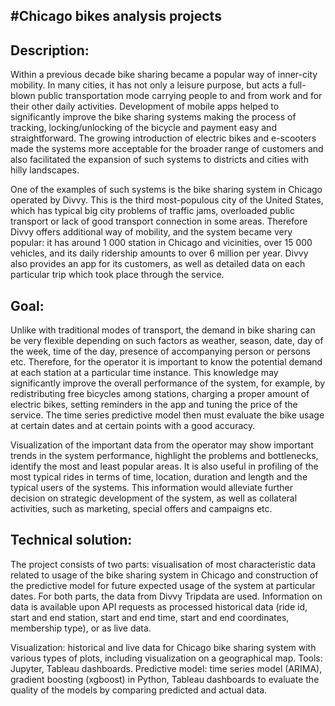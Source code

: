 #Chicago bikes analysis projects
--------------------------------

Description:
--------------
Within a previous decade bike sharing became a popular way of inner-city mobility. In many cities, it has not only a leisure purpose, but acts a full-blown public transportation mode carrying people to and from work and for their other daily activities. Development of mobile apps helped to significantly improve the bike sharing systems making the process of tracking, locking/unlocking of the bicycle and payment easy and straightforward. The growing introduction of electric bikes and e-scooters made the systems more acceptable for the broader range of customers and also facilitated the expansion of such systems to districts and cities with hilly landscapes. 

One of the examples of such systems is the bike sharing system in Chicago operated by Divvy. This is the third most-populous city of the United States, which has typical big city problems of traffic jams, overloaded public transport or lack of good transport connection in some areas. Therefore Divvy offers additional way of mobility, and the system became very popular: it has around 1 000 station in Chicago and vicinities, over 15 000 vehicles, and its daily ridership amounts to over 6 million per year. Divvy also provides an app for its customers, as well as detailed data on each particular trip which took place through the service.

Goal:
------
Unlike with traditional modes of transport, the demand in bike sharing can be very flexible depending on such factors as weather, season, date, day of the week, time of the day, presence of accompanying person or persons etc. Therefore, for the operator it is important to know the potential demand at each station at a particular time instance. This knowledge may significantly improve the overall performance of the system, for example, by redistributing free bicycles among stations, charging a proper amount of electric bikes, setting reminders in the app and tuning the price of the service. The time series predictive model then must evaluate the bike usage at certain dates and at certain points with a good accuracy.

Visualization of the important data from the operator may show important trends in the system performance, highlight the problems and bottlenecks, identify the most and least popular areas. It is also useful in profiling of the most typical rides in terms of time, location, duration and length and the typical users of the systems. This information would alleviate further decision on strategic development of the system, as well as collateral activities, such as marketing, special offers and campaigns etc.

Technical solution: 
---------------------
The project consists of two parts: visualisation of most characteristic data related to usage of the bike sharing system in Chicago and construction of the predictive model for future expected usage of the system at particular dates. For both parts, the data from Divvy Tripdata are used. Information on data is available upon API requests as processed historical data (ride id, start and end station, start and end time, start and end coordinates, membership type), or as live data. 

Visualization: historical and live data for Chicago bike sharing system with various types of plots, including visualization on a geographical map. Tools: Jupyter, Tableau dashboards.
Predictive model: time series model (ARIMA), gradient boosting (xgboost) in Python, Tableau dashboards to evaluate the quality of the models by comparing predicted and actual data.
